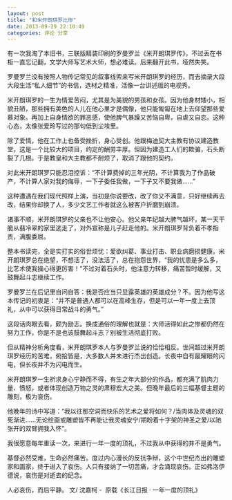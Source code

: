 ```yaml
---
layout: post 
title: "和米开朗琪罗比惨"
date: 2013-09-29 22:10:49
categories: 评论 分享
---
```


有一次我淘了本旧书，三联版精装印刷的罗曼罗兰《米开朗琪罗传》，不过丢在书柜一直忘记翻，文学大师写艺术大师，想必难读。后来翻开此书，哑然失笑。

罗曼罗兰没有按照人物传记常见的叙事线索来写米开朗琪罗的经历，而去摘录大段大段生活“私人细节”的书信，选材之精准，活像一台讲述版的电视秀。

米开朗琪罗的一生为情爱苦闷，尤其是为美貌的男孩和女孩。因为他身材矮小，相貌丑陋，那些拥有美色的人儿在他心里才是偶像，他只能匍匐在地上去仰望那些爱慕对象。再加上自身情欲的罪恶感，使他脾气暴躁又苦恼自卑，自虐又自恋。这种心态，太像张爱玲写过的那句低到尘埃里。

除了爱情，他在工作上也备受挫折，身心受创。他跟梅迪契大主教有协议建造教堂，这是一个比较大的项目，约定的酬劳丰厚。但因为建造工人们的欺骗，石头断裂了几根。于是教皇和大主教都不耐烦了，取消了跟他的契约。

对此米开朗琪罗只能忍泪控诉：“不计算费掉的三年光阴，不计算我为了作品破产，不计算人家对我的侮辱，一下子委任我做，一下子又不要我做……”

这种遭遇在我们现代照样上演，当初是你说要改，改了你又不满意，只好继续再去改，结果你却换了人，多少文艺工作者就这么被客户折磨到崩溃。

诸事不顺，米开朗琪罗的父亲也不让他安心。他父亲年纪越大脾气越坏，某一天干脆从翡冷翠的家里逃走了，对外宣称是儿子赶走他的。米开朗琪罗背负着不孝指责，满腹委屈。

整本书读完，全是实打实的俗世烦忧：爱欲纠葛、事业打击、职业病磨损健康。米开朗琪罗总在绝望，不想活了，没法活了，总在抱怨世界，“我的忧患是多么多，比艺术使我操心得更厉害！”不过对着石头时，他注意力转移，痛苦暂时缓解，又鼓舞起斗志继续工作。

罗曼罗兰在后记里自问自答：我是否应当只显露英雄的英雄成分？不。因为他写这本传记的初衷是：“并不是普通人都可以在高峰生存，但是可以一年一度上去顶礼，从中可以获得日常战斗的勇气。”

这段话肉眼去看，颇为励志。换成通俗的理解也就是：大师活得如此之惨都仍然在努力工作，你是不是也该鼓舞起斗志？别被生活彻底打败。

但从精神分析角度看，米开朗琪罗本人与罗曼罗兰说的恰恰相反。世间超过米开朗琪罗经历的苦难，俯拾皆是，大多数人并未进行杰出创造。长夜中自有最耀眼的闪电，但长夜并不为闪电而生。

米开朗琪罗一生祈求身心宁静而不得，有生之年大部分的作品，都充满了肌肉力量、愤怒，或者体现创造万物之灵的肃穆宏大之美。但晚年最后的三幅基督主题的雕刻，极为哀伤。

他晚年的诗中写道：“我以往那空洞而快乐的艺术之爱将如何？/当肉体及灵魂的双死渐进……无论绘画或雕塑皆不再能让我灵魂安宁/期盼着十字架的神圣之爱/以祂张开的双臂拥我入怀”。

我很愿意每年重读一次，来进行一年一度的顶礼，不过我从中获得的并不是勇气。

基督必然受难，生命必然痛苦。度过内心漫长的反抗争辩，这个中世纪杰出的雕塑家和画家，终于进入了哀伤。人只有接纳了一切苦痛，才会涌现哀伤。正如弗洛伊德说，哀伤是对逝去的纪念。

人必哀伤，而后平静。
文/ 沈嘉柯 -  原载《长江日报 · 一年一度的顶礼》